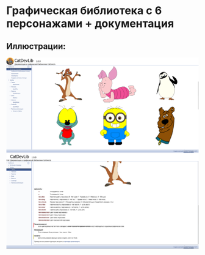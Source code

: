 # Графическая библиотека с 6 персонажами + документация

## Иллюстрации:
![Doc](https://raw.githubusercontent.com/CatDevelop/IT-School/main/FirstCourse/SDKCatDevLib/Examples/Resources/Demo1.png "Documentation")
![Doc](https://raw.githubusercontent.com/CatDevelop/IT-School/main/FirstCourse/SDKCatDevLib/Examples/Resources/Demo2.png "Documentation")
